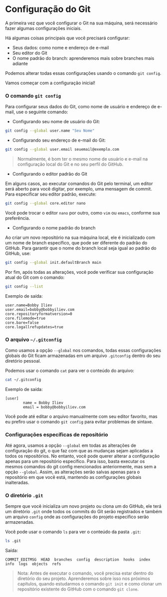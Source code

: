 # Configuração do Git

A primeira vez que você configurar o Git na sua máquina, será necessário fazer algumas configurações iniciais.

Há algumas coisas principais que você precisará configurar:

* Seus dados: como nome e endereço de e-mail
* Seu editor do Git
* O nome padrão do branch: aprenderemos mais sobre branches mais adiante

Podemos alterar todas essas configurações usando o comando `git config`.

Vamos começar com a configuração inicial!

### O comando `git config`

Para configurar seus dados do Git, como nome de usuário e endereço de e-mail, use o seguinte comando:

* Configurando seu nome de usuário do Git:

```bash
git config --global user.name "Seu Nome"
```

* Configurando seu endereço de e-mail do Git:

```bash
git config --global user.email seuemail@exemplo.com
```

> Normalmente, é bom ter o mesmo nome de usuário e e-mail na configuração local do Git e no seu perfil do GitHub.

* Configurando o editor padrão do Git

Em alguns casos, ao executar comandos do Git pelo terminal, um editor será aberto para você digitar, por exemplo, uma mensagem de commit. Para especificar seu editor padrão, execute:

```bash
git config --global core.editor nano
```

Você pode trocar o editor `nano` por outro, como `vim` ou `emacs`, conforme sua preferência.

* Configurando o nome padrão do branch

Ao criar um novo repositório na sua máquina local, ele é inicializado com um nome de branch específico, que pode ser diferente do padrão do GitHub. Para garantir que o nome do branch local seja igual ao padrão do GitHub, use:

```bash
git config --global init.defaultBranch main
```

Por fim, após todas as alterações, você pode verificar sua configuração atual do Git com o comando:

```bash
git config --list
```

Exemplo de saída:

```
user.name=Bobby Iliev
user.email=bobby@bobbyiliev.com
core.repositoryformatversion=0
core.filemode=true
core.bare=false
core.logallrefupdates=true
```

### O arquivo `~/.gitconfig`

Como usamos a opção `--global` nos comandos, todas essas configurações globais do Git ficam armazenadas em um arquivo `.gitconfig` dentro do seu diretório pessoal.

Podemos usar o comando `cat` para ver o conteúdo do arquivo:

```bash
cat ~/.gitconfig
```

Exemplo de saída:

```
[user]
        name = Bobby Iliev
        email = bobby@bobbyiliev.com
```

Você pode até editar o arquivo manualmente com seu editor favorito, mas eu prefiro usar o comando `git config` para evitar problemas de sintaxe.

### Configurações específicas de repositório

Até agora, usamos a opção `--global` em todas as alterações de configuração do git, o que faz com que as mudanças sejam aplicadas a todos os repositórios. No entanto, você pode querer alterar a configuração apenas para um repositório específico.
Para isso, basta executar os mesmos comandos do git config mencionados anteriormente, mas sem a opção `--global`. Assim, as alterações serão salvas apenas para o repositório em que você está, mantendo as configurações globais inalteradas.

### O diretório `.git`

Sempre que você inicializa um novo projeto ou clona um do GitHub, ele terá um diretório `.git` onde todos os commits do Git serão registrados e também um arquivo `config` onde as configurações do projeto específico serão armazenadas.

Você pode usar o comando `ls` para ver o conteúdo da pasta `.git`:

```bash
ls .git
```

Saída:

```
COMMIT_EDITMSG  HEAD  branches  config  description  hooks  index  info  logs  objects  refs
```

> Nota: Antes de executar o comando, você precisa estar dentro do diretório do seu projeto. Aprenderemos sobre isso nos próximos capítulos, quando estudarmos o comando `git init` e como clonar um repositório existente do GitHub com o comando `git clone`.
